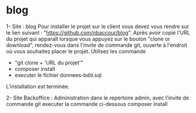 # blog
1- Site : blog
Pour installer le projet sur le client vous devez vous rendre sur le lien suivant : "https://github.com/nbaccour/blog". 
Après avoir copié l'URL du projet qui apparaît lorsque vous appuyez sur le bouton "clone or download", 
rendez-vous dans l'invite de commande git, ouverte à l'endroit où vous souhaitez placer le projet. 
Utilisez les commande 
-  "git clone + 'URL du projet'"
- composer install
- executer le fichier donnees-bdd.sql

L'installation est terminée.

2- Site Backoffice : Administration 
dans le repertoire admin, avec l'invite de commande git executer la commande ci-dessous
composer install




